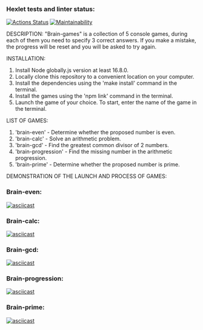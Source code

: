 ### Hexlet tests and linter status:
[![Actions Status](https://github.com/Antipoop/frontend-project-44/workflows/hexlet-check/badge.svg)](https://github.com/Antipoop/frontend-project-44/actions)
[![Maintainability](https://api.codeclimate.com/v1/badges/48b959917d87c3bbf6e4/maintainability)](https://codeclimate.com/github/Antipoop/frontend-project-44/maintainability)

DESCRIPTION:
"Brain-games" is a collection of 5 console games, during each of them you need to specify 3 correct answers. If you make a mistake, the progress will be reset and you will be asked to try again.

INSTALLATION:
1. Install Node globally.js version at least 16.8.0.
2. Locally clone this repository to a convenient location on your computer.
3. Install the dependencies using the 'make install' command in the terminal.
4. Install the games using the 'npm link' command in the terminal.
5. Launch the game of your choice. To start, enter the name of the game in the terminal.

LIST OF GAMES:
1. 'brain-even' - Determine whether the proposed number is even.
2. 'brain-calc' - Solve an arithmetic problem.
3. 'brain-gcd' - Find the greatest common divisor of 2 numbers.
4. 'brain-progression' - Find the missing number in the arithmetic progression.
5. 'brain-prime' - Determine whether the proposed number is prime.

DEMONSTRATION OF THE LAUNCH AND PROCESS OF GAMES:
### Brain-even:
[![asciicast](https://asciinema.org/a/27Du8T63aAKkiWIk6JPbmfmoj.svg)](https://asciinema.org/a/27Du8T63aAKkiWIk6JPbmfmoj)
### Brain-calc:
[![asciicast](https://asciinema.org/a/DOfspStIXUKqrsW08iQs5veaK.svg)](https://asciinema.org/a/DOfspStIXUKqrsW08iQs5veaK)
### Brain-gcd:
[![asciicast](https://asciinema.org/a/kXrXDctd085awVdVcfTo41sVk.svg)](https://asciinema.org/a/kXrXDctd085awVdVcfTo41sVk)
### Brain-progression:
[![asciicast](https://asciinema.org/a/YHlWDOnAF6Ddk6TA8YZbaNQDC.svg)](https://asciinema.org/a/YHlWDOnAF6Ddk6TA8YZbaNQDC)
### Brain-prime:
[![asciicast](https://asciinema.org/a/sJ1XcYT9TF1fIunAWYHWpFKDW.svg)](https://asciinema.org/a/sJ1XcYT9TF1fIunAWYHWpFKDW)
